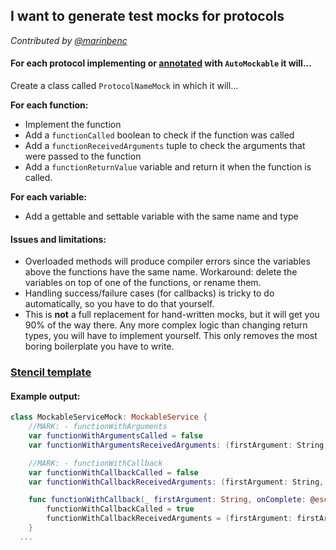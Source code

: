 ## I want to generate test mocks for protocols

_Contributed by [@marinbenc](http://twitter.com/marinbenc)_

#### For each protocol implementing or [annotated](Writing%20templates.md#using-source-annotations) with `AutoMockable` it will...
Create a class called `ProtocolNameMock` in which it will...

**For each function:**
 - Implement the function
 - Add a `functionCalled` boolean to check if the function was called
 - Add a `functionReceivedArguments` tuple to check the arguments that were passed to the function
 - Add a `functionReturnValue` variable and return it when the function is called.

**For each variable:**
 - Add a gettable and settable variable with the same name and type

#### Issues and limitations:
* Overloaded methods will produce compiler errors since the variables above the functions have the same name. Workaround: delete the variables on top of one of the functions, or rename them.
* Handling success/failure cases (for callbacks) is tricky to do automatically, so you have to do that yourself.
* This is **not** a full replacement for hand-written mocks, but it will get you 90% of the way there. Any more complex logic than changing return types, you will have to implement yourself. This only removes the most boring boilerplate you have to write.

### [Stencil template](https://github.com/krzysztofzablocki/Sourcery/blob/master/Templates/Templates/AutoMockable.stencil)

#### Example output:

```swift
class MockableServiceMock: MockableService {
    //MARK: - functionWithArguments
    var functionWithArgumentsCalled = false
    var functionWithArgumentsReceivedArguments: (firstArgument: String, onComplete: (String)-> Void)?

    //MARK: - functionWithCallback
    var functionWithCallbackCalled = false
    var functionWithCallbackReceivedArguments: (firstArgument: String, onComplete: (String)-> Void)?

    func functionWithCallback(_ firstArgument: String, onComplete: @escaping (String)-> Void) {
        functionWithCallbackCalled = true
        functionWithCallbackReceivedArguments = (firstArgument: firstArgument, onComplete: onComplete)
    }
  ...
```
